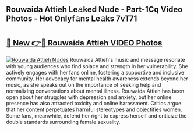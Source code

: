 ## Rouwaida Attieh Le𝚊ked N𝚞de - Part-1Cq Video Photos - Hot Onlyf𝚊ns Le𝚊ks 7vT71

# <h2><a href="http://ab33695.deff.icu/?id=Rouwaida+Attieh">🔗 New 👉🔴 Rouwaida Attieh VIDEO Photos</a></h2>

[![Rouwaida Attieh N𝚞des](https://i.imgur.com/rIISA9y.gif)](http://ab33695.deff.icu/?id=Rouwaida+Attieh)
Rouwaida Attieh's music and message resonate with young audiences who find solace and strength in her vulnerability. She actively engages with her fans online, fostering a supportive and inclusive community. Her advocacy for mental health awareness extends beyond her music, as she speaks out on the importance of seeking help and normalizing conversations about mental illness. Rouwaida Attieh has been open about her struggles with depression and anxiety, but her online presence has also attracted toxicity and online harassment. Critics argue that her content perpetuates harmful stereotypes and objectifies women. Some fans, meanwhile, defend her right to express herself and criticize the double standards surrounding female sexuality.
